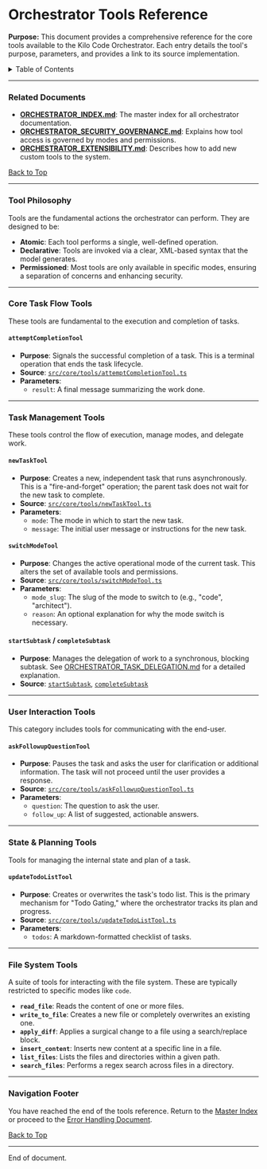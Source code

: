# Orchestrator Tools Reference

**Purpose:** This document provides a comprehensive reference for the core tools available to the Kilo Code Orchestrator. Each entry details the tool's purpose, parameters, and provides a link to its source implementation.

<details>
<summary>Table of Contents</summary>

- [1. Related Documents](#related-documents)
- [2. Tool Philosophy](#tool-philosophy)
- [3. Core Task Flow Tools](#core-task-flow-tools)
- [4. Task Management Tools](#task-management-tools)
- [5. User Interaction Tools](#user-interaction-tools)
- [6. State & Planning Tools](#state-planning-tools)
- [7. File System Tools](#file-system-tools)
- [8. Navigation Footer](#navigation-footer)

</details>

---

### Related Documents

<a id="related-documents"></a>

- **[ORCHESTRATOR_INDEX.md](ORCHESTRATOR_INDEX.md)**: The master index for all orchestrator documentation.
- **[ORCHESTRATOR_SECURITY_GOVERNANCE.md](ORCHESTRATOR_SECURITY_GOVERNANCE.md)**: Explains how tool access is governed by modes and permissions.
- **[ORCHESTRATOR_EXTENSIBILITY.md](ORCHESTRATOR_EXTENSIBILITY.md)**: Describes how to add new custom tools to the system.

[Back to Top](#orchestrator-tools-reference)

---

### Tool Philosophy

<a id="tool-philosophy"></a>

Tools are the fundamental actions the orchestrator can perform. They are designed to be:

- **Atomic**: Each tool performs a single, well-defined operation.
- **Declarative**: Tools are invoked via a clear, XML-based syntax that the model generates.
- **Permissioned**: Most tools are only available in specific modes, ensuring a separation of concerns and enhancing security.

---

### Core Task Flow Tools

<a id="core-task-flow-tools"></a>

These tools are fundamental to the execution and completion of tasks.

#### `attemptCompletionTool`

- **Purpose**: Signals the successful completion of a task. This is a terminal operation that ends the task lifecycle.
- **Source**: [`src/core/tools/attemptCompletionTool.ts`](src/core/tools/attemptCompletionTool.ts:35)
- **Parameters**:
    - `result`: A final message summarizing the work done.

---

### Task Management Tools

<a id="task-management-tools"></a>

These tools control the flow of execution, manage modes, and delegate work.

#### `newTaskTool`

- **Purpose**: Creates a new, independent task that runs asynchronously. This is a "fire-and-forget" operation; the parent task does not wait for the new task to complete.
- **Source**: [`src/core/tools/newTaskTool.ts`](src/core/tools/newTaskTool.ts:14)
- **Parameters**:
    - `mode`: The mode in which to start the new task.
    - `message`: The initial user message or instructions for the new task.

#### `switchModeTool`

- **Purpose**: Changes the active operational mode of the current task. This alters the set of available tools and permissions.
- **Source**: [`src/core/tools/switchModeTool.ts`](src/core/tools/switchModeTool.ts:8)
- **Parameters**:
    - `mode_slug`: The slug of the mode to switch to (e.g., "code", "architect").
    - `reason`: An optional explanation for why the mode switch is necessary.

#### `startSubtask` / `completeSubtask`

- **Purpose**: Manages the delegation of work to a synchronous, blocking subtask. See [ORCHESTRATOR_TASK_DELEGATION.md](ORCHESTRATOR_TASK_DELEGATION.md) for a detailed explanation.
- **Source**: [`startSubtask`](src/core/task/Task.ts:1628), [`completeSubtask`](src/core/task/Task.ts:1669)

---

### User Interaction Tools

<a id="user-interaction-tools"></a>

This category includes tools for communicating with the end-user.

#### `askFollowupQuestionTool`

- **Purpose**: Pauses the task and asks the user for clarification or additional information. The task will not proceed until the user provides a response.
- **Source**: [`src/core/tools/askFollowupQuestionTool.ts`](src/core/tools/askFollowupQuestionTool.ts:6)
- **Parameters**:
    - `question`: The question to ask the user.
    - `follow_up`: A list of suggested, actionable answers.

---

### State & Planning Tools

<a id="state-planning-tools"></a>

Tools for managing the internal state and plan of a task.

#### `updateTodoListTool`

- **Purpose**: Creates or overwrites the task's todo list. This is the primary mechanism for "Todo Gating," where the orchestrator tracks its plan and progress.
- **Source**: [`src/core/tools/updateTodoListTool.ts`](src/core/tools/updateTodoListTool.ts:156)
- **Parameters**:
    - `todos`: A markdown-formatted checklist of tasks.

---

### File System Tools

<a id="file-system-tools"></a>

A suite of tools for interacting with the file system. These are typically restricted to specific modes like `code`.

- **`read_file`**: Reads the content of one or more files.
- **`write_to_file`**: Creates a new file or completely overwrites an existing one.
- **`apply_diff`**: Applies a surgical change to a file using a search/replace block.
- **`insert_content`**: Inserts new content at a specific line in a file.
- **`list_files`**: Lists the files and directories within a given path.
- **`search_files`**: Performs a regex search across files in a directory.

---

### Navigation Footer

<a id="navigation-footer"></a>

You have reached the end of the tools reference. Return to the [Master Index](ORCHESTRATOR_INDEX.md) or proceed to the [Error Handling Document](ORCHESTRATOR_ERROR_HANDLING.md).

[Back to Top](#orchestrator-tools-reference)

---

End of document.

